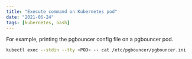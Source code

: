 ```yaml
---
title: "Execute command on Kubernetes pod"
date: "2021-06-24"
tags: [kubernetes, bash]
---
```


For example, printing the pgbouncer config file on a pgbouncer pod.

```sh
kubectl exec --stdin --tty <POD> -- cat /etc/pgbouncer/pgbouncer.ini
```

